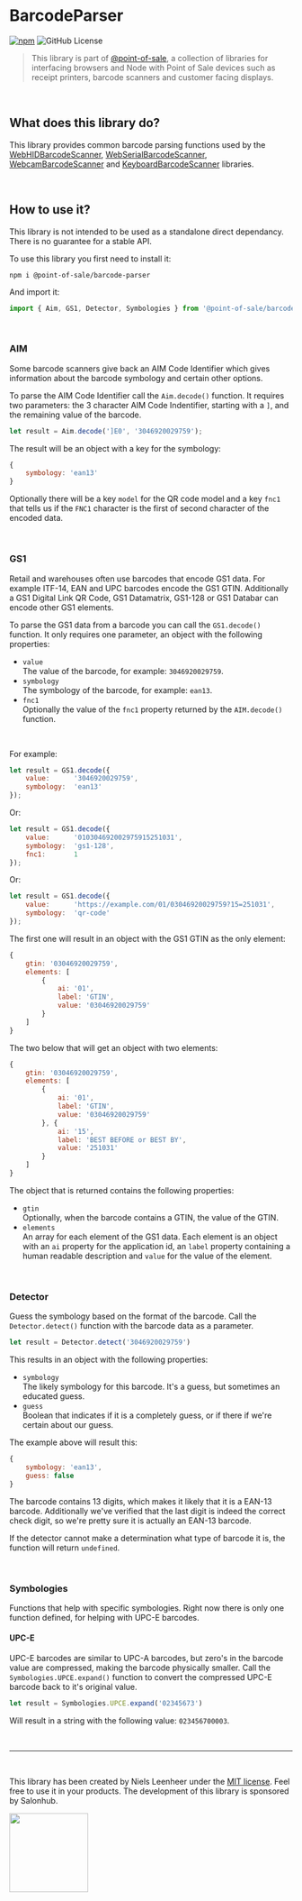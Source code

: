 # BarcodeParser

[![npm](https://img.shields.io/npm/v/@point-of-sale/barcode-parser)](https://www.npmjs.com/@point-of-sale/barcode-parser)
![GitHub License](https://img.shields.io/github/license/NielsLeenheer/BarcodeParser)


> This library is part of [@point-of-sale](https://point-of-sale.dev), a collection of libraries for interfacing browsers and Node with Point of Sale devices such as receipt printers, barcode scanners and customer facing displays.

<br>

## What does this library do?

This library provides common barcode parsing functions used by the [WebHIDBarcodeScanner](https://github.com/NielsLeenheer/WebHIDBarcodeScanner), [WebSerialBarcodeScanner](https://github.com/NielsLeenheer/WebSerialBarcodeScanner), [WebcamBarcodeScanner](https://github.com/NielsLeenheer/WebcamBarcodeScanner) and [KeyboardBarcodeScanner](https://github.com/NielsLeenheer/KeyboardBarcodeScanner) libraries. 

<br>

## How to use it?

This library is not intended to be used as a standalone direct dependancy. There is no guarantee for a stable API.

To use this library you first need to install it:

```
npm i @point-of-sale/barcode-parser
```

And import it:


```js
import { Aim, GS1, Detector, Symbologies } from '@point-of-sale/barcode-parser';
```

<br>

### AIM

Some barcode scanners give back an AIM Code Identifier which gives information about the barcode symbology and certain other options.

To parse the AIM Code Identifier call the `Aim.decode()` function. It requires two parameters: the 3 character AIM Code Indentifier, starting with a `]`, and the remaining value of the barcode.

```js
let result = Aim.decode(']E0', '3046920029759');
```

The result will be an object with a key for the symbology:

```js
{
    symbology: 'ean13'
}
```

Optionally there will be a key `model` for the QR code model and a key `fnc1` that tells us if the `FNC1` character is the first of second character of the encoded data. 

<br>

### GS1

Retail and warehouses often use barcodes that encode GS1 data. For example ITF-14, EAN and UPC barcodes encode the GS1 GTIN. Additionally a GS1 Digital Link QR Code, GS1 Datamatrix, GS1-128 or GS1 Databar can encode other GS1 elements.

To parse the GS1 data from a barcode you can call the `GS1.decode()` function. It only requires one parameter, an object with the following properties:

-   `value`<br>
    The value of the barcode, for example: `3046920029759`.
-   `symbology`<br>
    The symbology of the barcode, for example: `ean13`.
-   `fnc1`<br>
    Optionally the value of the `fnc1` property returned by the `AIM.decode()` function.

<br>

For example: 

```js
let result = GS1.decode({ 
    value:      '3046920029759',
    symbology:  'ean13'
});
```

Or:

```js
let result = GS1.decode({ 
    value:      '010304692002975915251031',
    symbology:  'gs1-128',
    fnc1:       1
});
```

Or:

```js
let result = GS1.decode({ 
    value:      'https://example.com/01/03046920029759?15=251031',
    symbology:  'qr-code'
});
```

The first one will result in an object with the GS1 GTIN as the only element:

```js
{
    gtin: '03046920029759',
    elements: [
        { 
            ai: '01',
            label: 'GTIN',
            value: '03046920029759'
        }
    ]
}
```

The two below that will get an object with two elements:

```js
{
    gtin: '03046920029759',
    elements: [
        { 
            ai: '01',
            label: 'GTIN',
            value: '03046920029759'
        }, { 
            ai: '15',
            label: 'BEST BEFORE or BEST BY',
            value: '251031'
        }
    ]
}
```

The object that is returned contains the following properties:

-   `gtin`<br>
    Optionally, when the barcode contains a GTIN, the value of the GTIN.
-   `elements`<br>
    An array for each element of the GS1 data. Each element is an object with an `ai` property for the application id, an `label` property containing a human readable description and `value` for the value of the element.

<br>

### Detector

Guess the symbology based on the format of the barcode. Call the `Detector.detect()` function with the barcode data as a parameter.

```js
let result = Detector.detect('3046920029759')
```

This results in an object with the following properties:

-   `symbology`<br>
    The likely symbology for this barcode. It's a guess, but sometimes an educated guess.
-   `guess`<br>
    Boolean that indicates if it is a completely guess, or if there if we're certain about our guess.

The example above will result this:

```js
{
    symbology: 'ean13',
    guess: false
}
```

The barcode contains 13 digits, which makes it likely that it is a EAN-13 barcode. Additionally we've verified that the last digit is indeed the correct check digit, so we're pretty sure it is actually an EAN-13 barcode.

If the detector cannot make a determination what type of barcode it is, the function will return `undefined`.

<br>

### Symbologies

Functions that help with specific symbologies. Right now there is only one function defined, for helping with UPC-E barcodes.

#### UPC-E

UPC-E barcodes are similar to UPC-A barcodes, but zero's in the barcode value are compressed, making the barcode physically smaller. Call the `Symbologies.UPCE.expand()` function to convert the compressed UPC-E barcode back to it's original value.

```js
let result = Symbologies.UPCE.expand('02345673')
```

Will result in a string with the following value: `023456700003`.

<br>

-----

<br>

This library has been created by Niels Leenheer under the [MIT license](LICENSE). Feel free to use it in your products. The  development of this library is sponsored by Salonhub.

<a href="https://salonhub.nl"><img src="https://salonhub.nl/assets/images/salonhub.svg" width=140></a>
